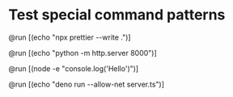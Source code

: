 # Test special command patterns

@run [(echo "npx prettier --write .")]

@run [(echo "python -m http.server 8000")]

@run [(node -e "console.log('Hello')")]

@run [(echo "deno run --allow-net server.ts")]